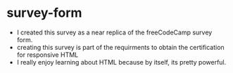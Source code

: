 # survey-form
- I created this survey as a near replica of the freeCodeCamp survey form.
- creating this survey is part of the requirments to obtain the certification for responsive HTML
- I really enjoy learning about HTML because by itself, its pretty powerful.
